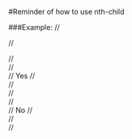 #Reminder of how to use nth-child

###Example:
//<style>
//.container-fluid >.row:first-child .hello{
//  background-color: yellow;
//}
//.container-fluid .hello {
//  background-color: blue;
//}
//</style>

//  <div class="container-fluid">
//    <div class="row">
//      <div class="hello">
//        Yes
//      </div>
//    </div>
//    <div class="row">
//      <div class="hello">
//       No
//      </div>
//    </div>
//  </div>
